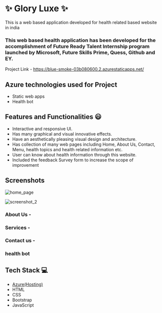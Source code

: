 # ✨  Glory Luxe ✨

This is a web based application developed for health related based website in india

### This web based health application has been developed for the accomplishment of Future Ready Talent Internship program launched by Microsoft, Future Skills Prime, Quess, Github and EY.


Project Link - https://blue-smoke-03b080600.2.azurestaticapps.net/

## Azure technologies used for Project

- Static web apps
- Health bot

## Features and Functionalities 😃

- Interactive and responsive UI.
- Has many graphical and visual innovative effects.
- Have an aesthetically pleasing visual design and architecture.
- Has collection of many web pages including Home, About Us, Contact, Menu, health topics and health related information etc.
- User can know about health information through this website.
- Included the feedback Survey form to increase the scope of improvement 

## Screenshots

![home_page](https://user-images.githubusercontent.com/113129841/203609773-7a9098af-3d24-4ac2-b673-fba059638878.JPG)

![screenshot_2](https://user-images.githubusercontent.com/113129841/203609800-12b70613-8ddf-42ff-9d9e-b5675f4d8f8a.JPG)


   

### About Us -



### Services -



### Contact us -



### health bot




## Tech Stack 💻

- [Azure(Hosting)](https://azure.microsoft.com/en-in/features/azure-portal/)
- HTML
- CSS
- Bootstrap
- JavaScript

